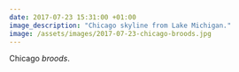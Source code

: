 ```yaml
---
date: 2017-07-23 15:31:00 +01:00
image_description: "Chicago skyline from Lake Michigan."
image: /assets/images/2017-07-23-chicago-broods.jpg
---
```


Chicago _broods_.
